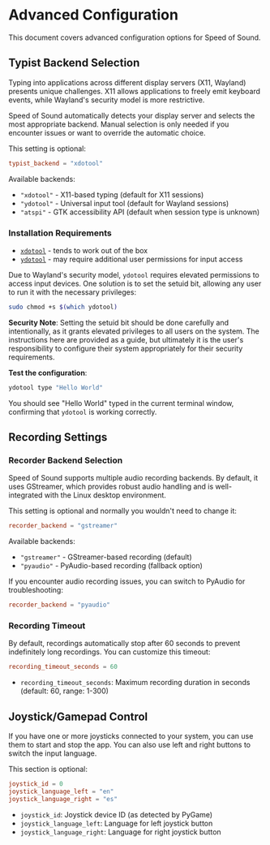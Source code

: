 # Advanced Configuration

This document covers advanced configuration options for Speed of Sound.

## Typist Backend Selection

Typing into applications across different display servers (X11, Wayland) presents unique challenges. X11 allows applications to freely emit keyboard events, while Wayland's security model is more restrictive.

Speed of Sound automatically detects your display server and selects the most appropriate backend. Manual selection is only needed if you encounter issues or want to override the automatic choice.

This setting is optional:

```toml
typist_backend = "xdotool"
```

Available backends:
- `"xdotool"` - X11-based typing (default for X11 sessions)
- `"ydotool"` - Universal input tool (default for Wayland sessions) 
- `"atspi"` - GTK accessibility API (default when session type is unknown)

### Installation Requirements

- [`xdotool`](https://github.com/jordansissel/xdotool) - tends to work out of the box
- [`ydotool`](https://github.com/ReimuNotMoe/ydotool) - may require additional user permissions for input access

Due to Wayland's security model, `ydotool` requires elevated permissions to access input devices. One solution is to set the setuid bit, allowing any user to run it with the necessary privileges:

```bash
sudo chmod +s $(which ydotool)
```

**Security Note**: Setting the setuid bit should be done carefully and intentionally, as it grants elevated privileges to all users on the system. The instructions here are provided as a guide, but ultimately it is the user's responsibility to configure their system appropriately for their security requirements.

**Test the configuration**:

```bash
ydotool type "Hello World"
```

You should see "Hello World" typed in the current terminal window, confirming that `ydotool` is working correctly.

## Recording Settings

### Recorder Backend Selection

Speed of Sound supports multiple audio recording backends. By default, it uses GStreamer, which provides robust audio handling and is well-integrated with the Linux desktop environment.

This setting is optional and normally you wouldn't need to change it:

```toml
recorder_backend = "gstreamer"
```

Available backends:
- `"gstreamer"` - GStreamer-based recording (default)
- `"pyaudio"` - PyAudio-based recording (fallback option)

If you encounter audio recording issues, you can switch to PyAudio for troubleshooting:

```toml
recorder_backend = "pyaudio"
```

### Recording Timeout

By default, recordings automatically stop after 60 seconds to prevent indefinitely long recordings. You can customize this timeout:

```toml
recording_timeout_seconds = 60
```

- `recording_timeout_seconds`: Maximum recording duration in seconds (default: 60, range: 1-300)

## Joystick/Gamepad Control

If you have one or more joysticks connected to your system, you can use them to start and stop the app. You can also use left and right buttons to switch the input language.

This section is optional:

```toml
joystick_id = 0
joystick_language_left = "en"
joystick_language_right = "es"
```

- `joystick_id`: Joystick device ID (as detected by PyGame)
- `joystick_language_left`: Language for left joystick button
- `joystick_language_right`: Language for right joystick button
